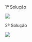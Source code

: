 1ª Solução

![](https://github.com/Yxav/proglogic/blob/apnp/exercicios-4/34/b/34d.png)

2ª Solução

![](https://github.com/Yxav/proglogic/blob/apnp/exercicios-4/34/b/34d_2.png)



